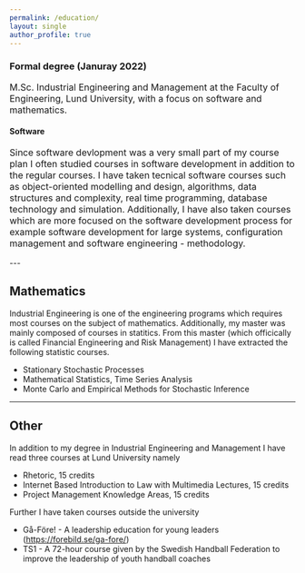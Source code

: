 ```yaml
---
permalink: /education/
layout: single
author_profile: true
--- 
```


<h3>Formal degree (Januray 2022)</h3>
<p style="font-size:16;">M.Sc. Industrial Engineering and Management at the Faculty of Engineering, Lund University, with a focus on software and mathematics. </p> 
 
<h4>Software</h4>
<p style="font-size:16;">
Since software devlopment was a very small part of my course plan I often studied courses in software development in addition to the regular courses. I have taken tecnical software courses such as object-oriented modelling and design, algorithms, data structures and complexity, real time programming, database technology and simulation. Additionally, I have also taken courses which are more focused on the software development process for example software development for large systems, configuration management and software engineering - methodology.
</p>
---

## Mathematics
Industrial Engineering is one of the engineering programs which requires most courses on the subject of mathematics. Additionally, my master was mainly composed of courses in statitics. 
From this master (which officically is called Financial Engineering and Risk Management) I have extracted the following statistic courses. 
- Stationary Stochastic Processes
- Mathematical Statistics, Time Series Analysis
- Monte Carlo and Empirical Methods for Stochastic Inference

---

## Other 
In addition to my degree in Industrial Engineering and Management I have read three courses at Lund University namely
- Rhetoric, 15 credits
- Internet Based Introduction to Law with Multimedia Lectures, 15 credits
- Project Management Knowledge Areas, 15 credits

Further I have taken courses outside the university 
- Gå-Före! - A leadership education for young leaders (https://forebild.se/ga-fore/) 
- TS1 - A 72-hour course given by the Swedish Handball Federation to improve the leadership of youth handball coaches
